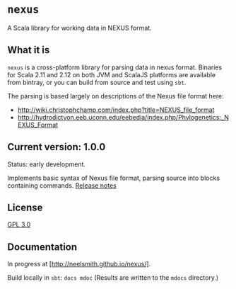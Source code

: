 # `nexus`

A Scala library for working data in NEXUS format.


## What it is

`nexus` is a cross-platform library for parsing data in nexus format.  Binaries for Scala 2.11 and 2.12 on both JVM and ScalaJS platforms are available from bintray, or you can build from source and test using `sbt`.

The parsing is based largely on descriptions of the Nexus file format here:

- <http://wiki.christophchamp.com/index.php?title=NEXUS_file_format>
- <http://hydrodictyon.eeb.uconn.edu/eebedia/index.php/Phylogenetics:_NEXUS_Format>


## Current version: 1.0.0

Status: early development.  

Implements basic syntax of Nexus file format, parsing source into blocks containing commands.  [Release notes](releases.md)


## License

[GPL 3.0](https://opensource.org/licenses/gpl-3.0.html  )


## Documentation

In progress at [http://neelsmith.github.io/nexus/].

Build locally in `sbt`:  `docs mdoc` (Results are written to the `mdocs` directory.)
